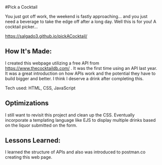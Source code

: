 #Pick a Cocktail

You just got off work, the weekend is fastly approaching... and you just need a beverage to take the edge off after a long day. Well this is for you! A cocktail picker...


https://salgado3.github.io/pickACocktail/

## How It's Made:
I created this webpage utilizing a free API from https://www.thecocktaildb.com/ . It was the first time using an API last year. It was a great introduction on how APIs work and the potential they have to build bigger and better. I think I deserve a drink after completing this.

Tech used: HTML, CSS, JavaScript

## Optimizations

I still want to revisit this project and clean up the CSS. Eventually incorporate a templating language like EJS to display multiple drinks based on the liquor submitted on the form. 

## Lessons Learned:

I learned the structure of APIs and also was introduced to postman.co creating this web page.